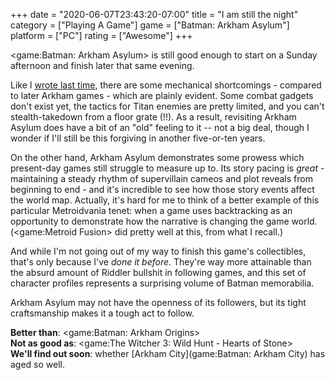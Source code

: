 +++
date = "2020-06-07T23:43:20-07:00"
title = "I am still the night"
category = ["Playing A Game"]
game = ["Batman: Arkham Asylum"]
platform = ["PC"]
rating = ["Awesome"]
+++

<game:Batman: Arkham Asylum> is still good enough to start on a Sunday afternoon and finish later that same evening.

Like I [wrote last time](%site.BaseURL%2016/02/28/die-hard-batman-edition/), there are some mechanical shortcomings - compared to later Arkham games - which are plainly evident.  Some combat gadgets don't exist yet, the tactics for Titan enemies are pretty limited, and you can't stealth-takedown from a floor grate (!!).  As a result, revisiting Arkham Asylum does have a bit of an "old" feeling to it -- not a big deal, though I wonder if I'll still be this forgiving in another five-or-ten years.

On the other hand, Arkham Asylum demonstrates some prowess which present-day games still struggle to measure up to.  Its story pacing is <i>great</i> - maintaining a steady rhythm of supervillain cameos and plot reveals from beginning to end - and it's incredible to see how those story events affect the world map.  Actually, it's hard for me to think of a better example of this particular Metroidvania tenet: when a game uses backtracking as an opportunity to demonstrate how the narrative is changing the game world.  (<game:Metroid Fusion> did pretty well at this, from what I recall.)

And while I'm not going out of my way to finish this game's collectibles, that's only because I've <i>done it before</i>.  They're way more attainable than the absurd amount of Riddler bullshit in following games, and this set of character profiles represents a surprising volume of Batman memorabilia.

Arkham Asylum may not have the openness of its followers, but its tight craftsmanship makes it a tough act to follow.

<b>Better than</b>: <game:Batman: Arkham Origins>  
<b>Not as good as</b>: <game:The Witcher 3: Wild Hunt - Hearts of Stone>  
<b>We'll find out soon</b>: whether [Arkham City](game:Batman: Arkham City) has aged so well.
